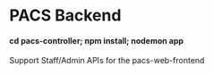 
# PACS Backend


#### cd pacs-controller; npm install; nodemon app 


Support Staff/Admin APIs for the pacs-web-frontend

